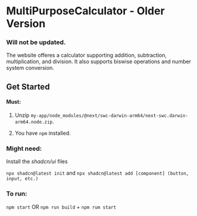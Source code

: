 # MultiPurposeCalculator - Older Version

### Will not be updated.

The website offeres a calculator supporting addition, subtraction, multiplication, and division. It also supports biswise operations and number system conversion.

## Get Started
#### Must:
1. Unzip `my-app/node_modules/@next/swc-darwin-arm64/next-swc.darwin-arm64.node.zip`.
   
2. You have `npm` installed.
   
### Might need:

Install the *shadcn/ui* files 

`npx shadcn@latest init` and `npx shadcn@latest add [component] (button, input, etc.)`

### To run:
`npm start` OR `npm run build` + `npm rum start`

